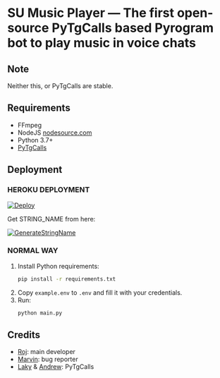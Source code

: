 # SU Music Player — The first open-source PyTgCalls based Pyrogram bot to play music in voice chats

## Note

Neither this, or PyTgCalls are stable.

## Requirements

- FFmpeg
- NodeJS [nodesource.com](https://nodesource.com/)
- Python 3.7+
- [PyTgCalls](https://github.com/pytgcalls/pytgcalls)

## Deployment

### HEROKU DEPLOYMENT
[![Deploy](https://www.herokucdn.com/deploy/button.svg)](https://heroku.com/deploy)

Get STRING_NAME from here:

[![GenerateStringName](https://img.shields.io/badge/repl.it-generateStringName-yellowgreen)](https://repl.it/@subinps/getStringName)


### NORMAL WAY
1. Install Python requirements:
   ```bash
   pip install -r requirements.txt
   ```
2. Copy `example.env` to `.env` and fill it with your credentials.
3. Run:
   ```bash
   python main.py
   ```

## Credits

- [Roj](https://github.com/rojserbest): main developer
- [Marvin](https://github.com/BlackStoneReborn): bug reporter
- [Laky](https://github.com/Laky-64) & [Andrew](https://github.com/AndrewLaneX): PyTgCalls
